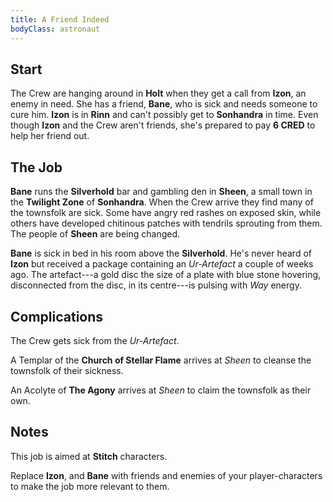 ```yaml
---
title: A Friend Indeed
bodyClass: astronaut
---
```




## Start

The Crew are hanging around in **Holt** when they get a call from **Izon**, an enemy in need. She has a friend, **Bane**, who is sick and needs someone to cure him. **Izon** is in **Rinn** and can't possibly get to **Sonhandra** in time. Even though **Izon** and the Crew aren't friends, she's prepared to pay **6 CRED** to help her friend out.

## The Job

**Bane** runs the **Silverhold** bar and gambling den in **Sheen**, a small town in the **Twilight Zone** of **Sonhandra**. When the Crew arrive they find many of the townsfolk are sick. Some have angry red rashes on exposed skin, while others have developed chitinous patches with tendrils sprouting from them. The people of **Sheen** are being changed.

**Bane** is sick in bed in his room above the **Silverhold**. He's never heard of **Izon** but received a package containing an *Ur-Artefact* a couple of weeks ago. The artefact---a gold disc the size of a plate with blue stone hovering, disconnected from the disc, in its centre---is pulsing with *Way* energy.

## Complications

The Crew gets sick from the *Ur-Artefact*.

A Templar of the **Church of Stellar Flame** arrives at *Sheen* to cleanse the townsfolk of their sickness.

An Acolyte of **The Agony** arrives at *Sheen* to claim the townsfolk as their own.

## Notes

This job is aimed at **Stitch** characters.

Replace **Izon**, and **Bane** with friends and enemies of your player-characters to make the job more relevant to them.
